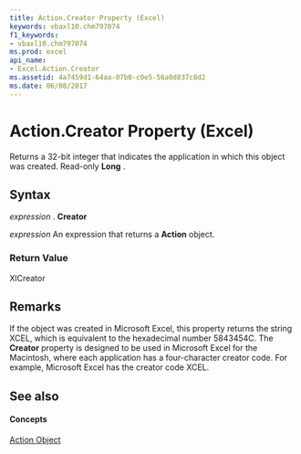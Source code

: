 ```yaml
---
title: Action.Creator Property (Excel)
keywords: vbaxl10.chm797074
f1_keywords:
- vbaxl10.chm797074
ms.prod: excel
api_name:
- Excel.Action.Creator
ms.assetid: 4a7459d1-64aa-07b0-c0e5-56a0d837c8d2
ms.date: 06/08/2017
---
```



# Action.Creator Property (Excel)

Returns a 32-bit integer that indicates the application in which this object was created. Read-only  **Long** .


## Syntax

 _expression_ . **Creator**

 _expression_ An expression that returns a **Action** object.


### Return Value

XlCreator


## Remarks

If the object was created in Microsoft Excel, this property returns the string XCEL, which is equivalent to the hexadecimal number 5843454C. The  **Creator** property is designed to be used in Microsoft Excel for the Macintosh, where each application has a four-character creator code. For example, Microsoft Excel has the creator code XCEL.


## See also


#### Concepts


[Action Object](Excel.Action.md)

